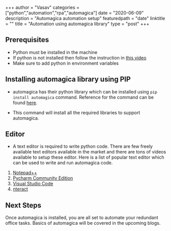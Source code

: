+++
author = "Vasav"
categories = ["python","automation","rpa","automagica"]
date = "2020-06-09"
description = "Automagica automation setup"
featuredpath = "date"
linktitle = ""
title = "Automation using automagica library"
type = "post"
+++

## Prerequisites
* Python must be installed in the machine
* If python is not installed then follow the instruction in [this video](https://www.youtube.com/watch?v=4Rx_JRkwAjY)
* Make sure to add python in environment variables

## Installing automagica library using PIP
* automagica has their python library which can be installed using ```pip install automagica``` command. Reference for the command can be found [here](https://pypi.org/project/Automagica/).

* This command will install all the required libraries to support automagica. 

## Editor
* A text editor is required to write python code. There are few freely available text editors available in the market and there are tons of videos available to setup these editor. Here is a list of popular text editor which can be used to write and run automagica code. 

1. [Notepad++](https://notepad-plus-plus.org/downloads/)
2. [Pycharm Community Edition](https://www.jetbrains.com/pycharm/download/#section=windows)
3. [Visual Studio Code](https://code.visualstudio.com/download)
4. [nteract](https://github.com/nteract/nteract/releases)

## Next Steps
Once automagica is installed, you are all set to automate your redundant office tasks. Basics of automagica will be covered in the upcoming blogs. 